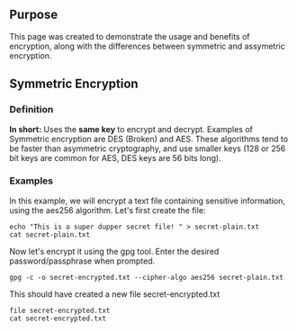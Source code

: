 ## Purpose
This page was created to demonstrate the usage and benefits of encryption, along with the differences between symmetric and assymetric encryption.

## Symmetric Encryption
### Definition
**In short:** Uses the __same key__ to encrypt and decrypt. 
Examples of Symmetric encryption are DES (Broken) and AES. These algorithms tend to be faster than asymmetric cryptography, and use smaller keys (128 or 256 bit keys are common for AES, DES keys are 56 bits long).
### Examples
In this example, we will encrypt a text file containing sensitive information, using the aes256 algorithm. 
Let's first create the file:
```shell
echo "This is a super dupper secret file! " > secret-plain.txt
cat secret-plain.txt
```
Now let's encrypt it using the gpg tool. Enter the desired password/passphrase when prompted.
```shell
gpg -c -o secret-encrypted.txt --cipher-algo aes256 secret-plain.txt
```
This should have created a new file secret-encrypted.txt
```shell
file secret-encrypted.txt
cat secret-encrypted.txt
```
